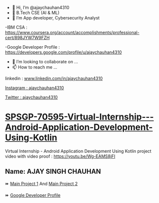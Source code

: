 - 👋 Hi, I’m @ajaychauhan4310
- 👀 B.Tech CSE (AI & ML)
- 🌱 I’m App developer, Cybersecurity Analyst

-IBM CSA : https://www.coursera.org/account/accomplishments/professional-cert/898JYW7W9FZH

-Google Developer Profile : https://developers.google.com/profile/u/ajaychauhan4310
- 💞️ I’m looking to collaborate on ...
- 📫 How to reach me ...

linkedin : www.linkedin.com/in/ajaychauhan4310

[Instagram : ajaychauhan4310](https://www.instagram.com/ajaychauhan4310/)

[Twitter : ajaychauhan4310](http://www.linkedin.com/in/ajaychauhan4310)

# [SPSGP-70595-Virtual-Internship---Android-Application-Development-Using-Kotlin](https://github.com/smartinternz02/SPSGP-70595-Virtual-Internship---Android-Application-Development-Using-Kotlin)
Virtual Internship - Android Application Development Using Kotlin
project video with video proof :  https://youtu.be/Wg-EAMS8jFI


## Name: AJAY SINGH CHAUHAN

⏩ [Main Project 1](https://github.com/smartinternz02/SPSGP-70595-Virtual-Internship---Android-Application-Development-Using-Kotlin/tree/main/01%20Main%20Project%201%20%5BNearby%20Places%20App%5D)  And [Main Project 2](https://github.com/smartinternz02/SPSGP-70595-Virtual-Internship---Android-Application-Development-Using-Kotlin/tree/main/02%20Main%20Project%202%20%5BGroceryApp%5D)

⏩ [Google Developer Profile](https://developers.google.com/profile/u/ajaychauhan4310)




<!---

--->
